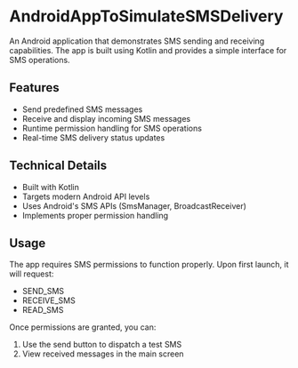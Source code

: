 # AndroidAppToSimulateSMSDelivery

An Android application that demonstrates SMS sending and receiving capabilities. The app is built using Kotlin and provides a simple interface for SMS operations.

## Features

- Send predefined SMS messages
- Receive and display incoming SMS messages
- Runtime permission handling for SMS operations
- Real-time SMS delivery status updates

## Technical Details

- Built with Kotlin
- Targets modern Android API levels
- Uses Android's SMS APIs (SmsManager, BroadcastReceiver)
- Implements proper permission handling

## Usage

The app requires SMS permissions to function properly. Upon first launch, it will request:
- SEND_SMS
- RECEIVE_SMS
- READ_SMS

Once permissions are granted, you can:
1. Use the send button to dispatch a test SMS
2. View received messages in the main screen